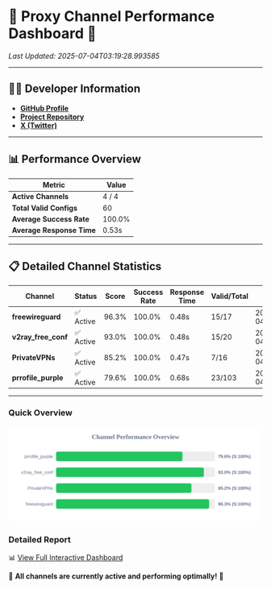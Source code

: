 # 🌟 Proxy Channel Performance Dashboard 🌟

_Last Updated: 2025-07-04T03:19:28.993585_

---

## 👩‍💻 Developer Information

- **[GitHub Profile](https://github.com/4n0nymou3)**  
- **[Project Repository](https://github.com/4n0nymou3/multi-proxy-config-fetcher)**  
- **[X (Twitter)](https://x.com/4n0nymou3)**  

---

## 📊 Performance Overview

| Metric                | Value       |
|-----------------------|-------------|
| **Active Channels**   | 4 / 4       |
| **Total Valid Configs** | 60          |
| **Average Success Rate** | 100.0%      |
| **Average Response Time** | 0.53s       |

---

## 📋 Detailed Channel Statistics

| Channel          | Status     | Score  | Success Rate | Response Time | Valid/Total | Last Success               |
|------------------|------------|--------|--------------|---------------|-------------|----------------------------|
| **freewireguard**  | ✅ Active  | 96.3%  | 100.0% | 0.48s         | 15/17       | 2025-07-04T03:19:28.991895 |
| **v2ray_free_conf**  | ✅ Active  | 93.0%  | 100.0% | 0.48s         | 15/20       | 2025-07-04T03:19:27.981205 |
| **PrivateVPNs**  | ✅ Active  | 85.2%  | 100.0% | 0.47s         | 7/16       | 2025-07-04T03:19:28.482536 |
| **prrofile_purple**  | ✅ Active  | 79.6%  | 100.0% | 0.68s         | 23/103       | 2025-07-04T03:19:27.455272 |

---

### Quick Overview
<div align="center">
  <a href="https://raw.githubusercontent.com/nullluser/NullRepo/refs/heads/main/assets/channel_stats_chart.svg">
    <img src="https://raw.githubusercontent.com/nullluser/NullRepo/refs/heads/main/assets/channel_stats_chart.svg" alt="Source Performance Statistics" width="800">
  </a>
</div>

### Detailed Report
📊 [View Full Interactive Dashboard](https://htmlpreview.github.io/?https://github.com/nullluser/NullRepo/blob/main/assets/performance_report.html)

🎉 **All channels are currently active and performing optimally!** 🎉
